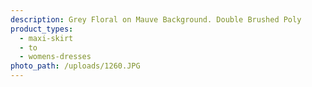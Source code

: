 ```yaml
---
description: Grey Floral on Mauve Background. Double Brushed Poly
product_types:
  - maxi-skirt
  - to
  - womens-dresses
photo_path: /uploads/1260.JPG
---
```

